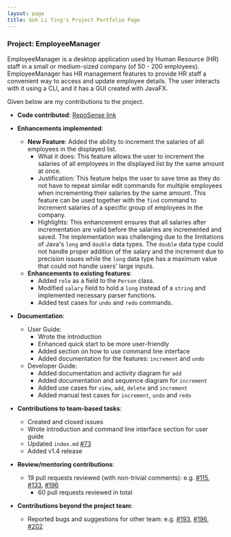 ```yaml
---
layout: page
title: Goh Li Ting's Project Portfolio Page
---
```


### Project: EmployeeManager

EmployeeManager is a desktop application used by Human Resource (HR) staff in a small or medium-sized company (of 50 - 200 employees).
EmployeeManager has HR management features to provide HR staff a convenient way to access and update employee details.
The user interacts with it using a CLI, and it has a GUI created with JavaFX.

Given below are my contributions to the project.

* **Code contributed**: [RepoSense link](https://nus-cs2103-ay2324s1.github.io/tp-dashboard/?search=goh-li-ting&breakdown=true)

* **Enhancements implemented**:
  * **New Feature**: Added the ability to increment the salaries of all employees in the displayed list.
    * What it does: This feature allows the user to increment the salaries of all employees in the displayed list by the same amount at once.
    * Justification: This feature helps the user to save time as they do not have to repeat similar edit commands for multiple employees when incrementing their salaries by the same amount.
    This feature can be used together with the `find` command to increment salaries of a specific group of employees in the company.
    * Highlights: This enhancement ensures that all salaries after incrementation are valid before the salaries are incremented and saved.
    The implementation was challenging due to the limitations of Java's `long` and `double` data types.
    The `double` data type could not handle proper addition of the salary and the increment due to precision issues while
    the `long` data type has a maximum value that could not handle users' large inputs.
  * **Enhancements to existing features**:
    * Added `role` as a field to the `Person` class.
    * Modified `salary` field to hold a `long` instead of a `string` and implemented necessary parser functions.
    * Added test cases for `undo` and `redo` commands.

* **Documentation**:
  * User Guide:
    * Wrote the introduction
    * Enhanced quick start to be more user-friendly
    * Added section on how to use command line interface
    * Added documentation for the features: `increment` and `undo`
  * Developer Guide:
    * Added documentation and activity diagram for `add`
    * Added documentation and sequence diagram for `increment`
    * Added use cases for `view`, `add`, `delete` and `increment`
    * Added manual test cases for `increment`, `undo` and `redo`

* **Contributions to team-based tasks**:
  * Created and closed issues
  * Wrote introduction and command line interface section for user guide
  * Updated `index.md` [#73](https://github.com/AY2324S1-CS2103T-T14-1/tp/pull/73)
  * Added v1.4 release

* **Review/mentoring contributions**:
  * 19 pull requests reviewed (with non-trivial comments):
    e.g. [#115](https://github.com/AY2324S1-CS2103T-T14-1/tp/pull/115),
    [#133](https://github.com/AY2324S1-CS2103T-T14-1/tp/pull/133),
    [#196](https://github.com/AY2324S1-CS2103T-T14-1/tp/pull/196)
    * 60 pull requests reviewed in total

* **Contributions beyond the project team**:
  * Reported bugs and suggestions for other team:
    e.g. [#193](https://github.com/AY2324S1-CS2103T-T17-4/tp/issues/193),
    [#196](https://github.com/AY2324S1-CS2103T-T17-4/tp/issues/196),
    [#202](https://github.com/AY2324S1-CS2103T-T17-4/tp/issues/202)

